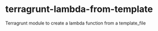 # terragrunt-lambda-from-template
Terragrunt module to create a lambda function from a template_file
